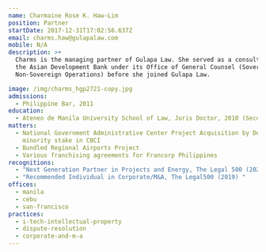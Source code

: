 ```yaml
---
name: Charmaine Rose K. Haw-Lim
position: Partner
startDate: 2017-12-31T17:02:56.637Z
email: charms.haw@gulapalaw.com
mobile: N/A
description: >+
  Charms is the managing partner of Gulapa Law. She served as a consultant at
  the Asian Development Bank under its Office of General Counsel (Sovereign and
  Non-Sovereign Operations) before she joined Gulapa Law.

image: /img/charms_hgp2721-copy.jpg
admissions:
  - Philippine Bar, 2011
education:
  - Ateneo de Manila University School of Law, Juris Doctor, 2010 (Second Honors)
matters:
  - National Government Administrative Center Project Acquisition by Densan of a
    minority stake in CBCI
  - Bundled Regional Airports Project
  - Various franchising agreements for Francorp Philippines
recognitions:
  - "Next Generation Partner in Projects and Energy, The Legal 500 (2021, 2020) "
  - "Recommended Individual in Corporate/M&A, The Legal500 (2019) "
offices:
  - manila
  - cebu
  - san-francisco
practices:
  - i-tech-intellectual-property
  - dispute-resolution
  - corporate-and-m-a
---
```

